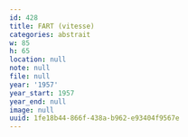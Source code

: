 ```yaml
---
id: 428
title: FART (vitesse)
categories: abstrait
w: 85
h: 65
location: null
note: null
file: null
year: '1957'
year_start: 1957
year_end: null
image: null
uuid: 1fe18b44-866f-438a-b962-e93404f9567e
---
```


